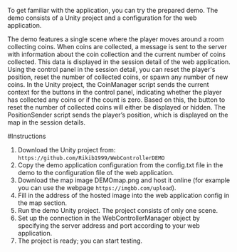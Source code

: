 To get familiar with the application, you can try the prepared demo. The demo consists of a Unity project and a configuration for the web application.

The demo features a single scene where the player moves around a room collecting coins. When coins are collected, a message is sent to the server with information about the coin collection and the current number of coins collected. This data is displayed in the session detail of the web application. Using the control panel in the session detail, you can reset the player's position, reset the number of collected coins, or spawn any number of new coins. In the Unity project, the CoinManager script sends the current context for the buttons in the control panel, indicating whether the player has collected any coins or if the count is zero. Based on this, the button to reset the number of collected coins will either be displayed or hidden. The PositionSender script sends the player’s position, which is displayed on the map in the session details.

#Instructions

1. Download the Unity project from: `https://github.com/Rikib1999/WebControllerDEMO`
2. Copy the demo application configuration from the config.txt file in the demo to the configuration file of the web application.
3. Download the map image DEMOmap.png and host it online (for example you can use the webpage `https://imgbb.com/upload`).
4. Fill in the address of the hosted image into the web application config in the map section.
5. Run the demo Unity project. The project consists of only one scene.
6. Set up the connection in the WebControllerManager object by specifying the server address and port according to your web application.
7. The project is ready; you can start testing.